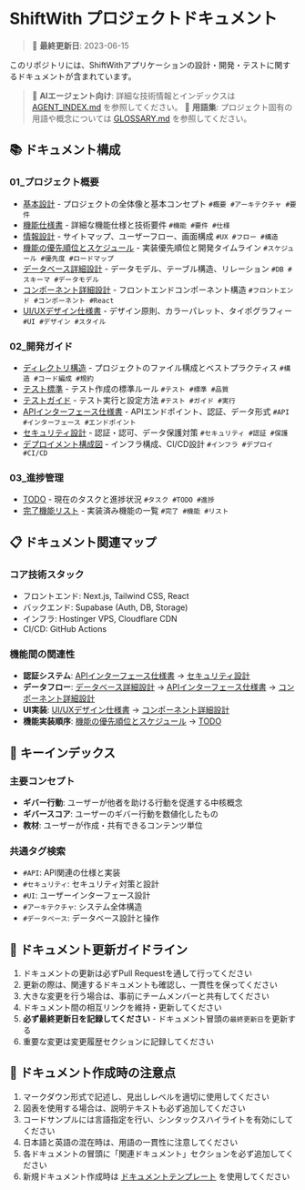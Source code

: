 # ShiftWith プロジェクトドキュメント

> 📝 **最終更新日**: 2023-06-15

このリポジトリには、ShiftWithアプリケーションの設計・開発・テストに関するドキュメントが含まれています。

> 📘 **AIエージェント向け**: 詳細な技術情報とインデックスは [AGENT_INDEX.md](./AGENT_INDEX.md) を参照してください。
> 📕 **用語集**: プロジェクト固有の用語や概念については [GLOSSARY.md](./GLOSSARY.md) を参照してください。

## 📚 ドキュメント構成

### 01_プロジェクト概要
- [基本設計](./01_プロジェクト概要/01_基本設計.md) - プロジェクトの全体像と基本コンセプト `#概要 #アーキテクチャ #要件`
- [機能仕様書](./01_プロジェクト概要/02_機能仕様書.md) - 詳細な機能仕様と技術要件 `#機能 #要件 #仕様`
- [情報設計](./01_プロジェクト概要/03_情報設計.md) - サイトマップ、ユーザーフロー、画面構成 `#UX #フロー #構造`
- [機能の優先順位とスケジュール](./01_プロジェクト概要/04_機能の優先順位とスケジュール.md) - 実装優先順位と開発タイムライン `#スケジュール #優先度 #ロードマップ`
- [データベース詳細設計](./01_プロジェクト概要/05_データベース詳細設計.md) - データモデル、テーブル構造、リレーション `#DB #スキーマ #データモデル`
- [コンポーネント詳細設計](./01_プロジェクト概要/06_コンポーネント詳細設計.md) - フロントエンドコンポーネント構造 `#フロントエンド #コンポーネント #React`
- [UI/UXデザイン仕様書](./01_プロジェクト概要/07_UI_UXデザイン仕様書.md) - デザイン原則、カラーパレット、タイポグラフィー `#UI #デザイン #スタイル`

### 02_開発ガイド
- [ディレクトリ構造](./02_開発ガイド/01_ディレクトリ構造.md) - プロジェクトのファイル構成とベストプラクティス `#構造 #コード編成 #規約`
- [テスト標準](./02_開発ガイド/02_テスト標準.md) - テスト作成の標準ルール `#テスト #標準 #品質`
- [テストガイド](./02_開発ガイド/03_テストガイド.md) - テスト実行と設定方法 `#テスト #ガイド #実行`
- [APIインターフェース仕様書](./02_開発ガイド/04_APIインターフェース仕様書.md) - APIエンドポイント、認証、データ形式 `#API #インターフェース #エンドポイント`
- [セキュリティ設計](./02_開発ガイド/05_セキュリティ設計.md) - 認証・認可、データ保護対策 `#セキュリティ #認証 #保護`
- [デプロイメント構成図](./02_開発ガイド/06_デプロイメント構成図.md) - インフラ構成、CI/CD設計 `#インフラ #デプロイ #CI/CD`

### 03_進捗管理
- [TODO](./03_進捗管理/01_TODO.md) - 現在のタスクと進捗状況 `#タスク #TODO #進捗`
- [完了機能リスト](./03_進捗管理/02_完了機能リスト.md) - 実装済み機能の一覧 `#完了 #機能 #リスト`

## 📋 ドキュメント関連マップ

### コア技術スタック
- フロントエンド: Next.js, Tailwind CSS, React
- バックエンド: Supabase (Auth, DB, Storage)
- インフラ: Hostinger VPS, Cloudflare CDN
- CI/CD: GitHub Actions

### 機能間の関連性
- **認証システム**: [APIインターフェース仕様書](./02_開発ガイド/04_APIインターフェース仕様書.md) → [セキュリティ設計](./02_開発ガイド/05_セキュリティ設計.md)
- **データフロー**: [データベース詳細設計](./01_プロジェクト概要/05_データベース詳細設計.md) → [APIインターフェース仕様書](./02_開発ガイド/04_APIインターフェース仕様書.md) → [コンポーネント詳細設計](./01_プロジェクト概要/06_コンポーネント詳細設計.md)
- **UI実装**: [UI/UXデザイン仕様書](./01_プロジェクト概要/07_UI_UXデザイン仕様書.md) → [コンポーネント詳細設計](./01_プロジェクト概要/06_コンポーネント詳細設計.md)
- **機能実装順序**: [機能の優先順位とスケジュール](./01_プロジェクト概要/04_機能の優先順位とスケジュール.md) → [TODO](./03_進捗管理/01_TODO.md)

## 🔑 キーインデックス

### 主要コンセプト
- **ギバー行動**: ユーザーが他者を助ける行動を促進する中核概念
- **ギバースコア**: ユーザーのギバー行動を数値化したもの
- **教材**: ユーザーが作成・共有できるコンテンツ単位

### 共通タグ検索
- `#API`: API関連の仕様と実装
- `#セキュリティ`: セキュリティ対策と設計
- `#UI`: ユーザーインターフェース設計
- `#アーキテクチャ`: システム全体構造
- `#データベース`: データベース設計と操作

## 🔄 ドキュメント更新ガイドライン

1. ドキュメントの更新は必ずPull Requestを通して行ってください
2. 更新の際は、関連するドキュメントも確認し、一貫性を保ってください
3. 大きな変更を行う場合は、事前にチームメンバーと共有してください
4. ドキュメント間の相互リンクを維持・更新してください
5. **必ず最終更新日を記録してください** - ドキュメント冒頭の`最終更新日`を更新する
6. 重要な変更は変更履歴セクションに記録してください

## 📝 ドキュメント作成時の注意点

1. マークダウン形式で記述し、見出しレベルを適切に使用してください
2. 図表を使用する場合は、説明テキストも必ず追加してください
3. コードサンプルには言語指定を行い、シンタックスハイライトを有効にしてください
4. 日本語と英語の混在時は、用語の一貫性に注意してください
5. 各ドキュメントの冒頭に「関連ドキュメント」セクションを必ず追加してください
6. 新規ドキュメント作成時は [ドキュメントテンプレート](./99_テンプレート/ドキュメントテンプレート.md) を使用してください 